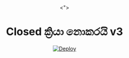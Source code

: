 <div align="center">
  <">
  <h1>Closed ක්‍රියා නොකරයි v3</h1>




[![Deploy](https://www.herokucdn.com/deploy/button.svg)](https://heroku.com/deploy?template=https://github.com/jesonpro/Hashzi-1)
     </div>
